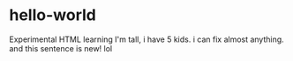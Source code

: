 # hello-world
Experimental HTML learning
I'm tall, i have 5 kids. i can fix almost anything. and this sentence is new! lol
